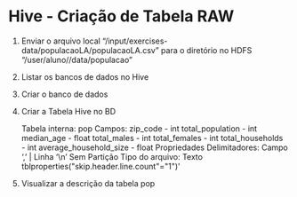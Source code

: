 # Hive - Criação de Tabela RAW

1. Enviar o arquivo local “/input/exercises-data/populacaoLA/populacaoLA.csv” para o diretório no HDFS “/user/aluno/<nome>/data/populacao”

2. Listar os bancos de dados no Hive

3. Criar o banco de dados <nome>

4. Criar a Tabela Hive no BD <nome>

    Tabela interna: pop
    Campos:
        zip_code - int
        total_population - int
        median_age - float
        total_males - int
        total_females - int
        total_households - int
        average_household_size - float
    Propriedades
        Delimitadores: Campo ‘,’ | Linha ‘\n’
        Sem Partição
        Tipo do arquivo: Texto
        tblproperties("skip.header.line.count"="1")’

5. Visualizar a descrição da tabela pop

